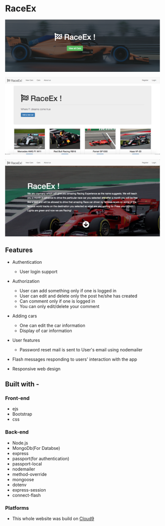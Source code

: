 # RaceEx

![home page](screenshots/homepage.png)

![main page](screenshots/mainpage.png)

![about us page](screenshots/aboutus.png)

## Features

* Authentication
    * User login support

* Authorization
    * User can add something only if one is logged in
    * User can edit and delete only the post he/she has created
    * Can comment only if one is logged in
    * You can only edit/delete your comment

* Adding cars
    * One can edit the car information
    * Display of car information
    
* User features
    * Password reset mail is sent to User's email using nodemailer

* Flash messages responding to users' interaction with the app

* Responsive web design

## Built with - 

### Front-end

* ejs
* Bootstrap
* css

### Back-end

* Node.js
* MongoDb(For Databse)
* express
* passport(for authentication)
* passport-local
* nodemailer
* method-override
* mongoose
* dotenv
* express-session
* connect-flash

### Platforms

* This whole website was build on [Cloud9](https://aws.amazon.com/cloud9/)
